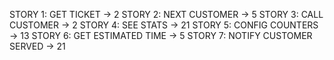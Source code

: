 STORY 1: GET TICKET -> 2
STORY 2: NEXT CUSTOMER -> 5 
STORY 3: CALL CUSTOMER -> 2
STORY 4: SEE STATS -> 21
STORY 5: CONFIG COUNTERS -> 13
STORY 6: GET ESTIMATED TIME -> 5
STORY 7: NOTIFY CUSTOMER SERVED -> 21